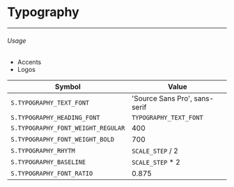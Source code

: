 # Typography

---

###### Usage

-   Accents
-   Logos

| Symbol                             | Value                         |
| ---------------------------------- | ----------------------------- |
| `S.TYPOGRAPHY_TEXT_FONT`           | 'Source Sans Pro', sans-serif |
| `S.TYPOGRAPHY_HEADING_FONT`        | `TYPOGRAPHY_TEXT_FONT`        |
| `S.TYPOGRAPHY_FONT_WEIGHT_REGULAR` | 400                           |
| `S.TYPOGRAPHY_FONT_WEIGHT_BOLD`    | 700                           |
| `S.TYPOGRAPHY_RHYTM`               | `SCALE_STEP` / 2              |
| `S.TYPOGRAPHY_BASELINE`            | `SCALE_STEP` \* 2             |
| `S.TYPOGRAPHY_FONT_RATIO`          | 0.875                         |
